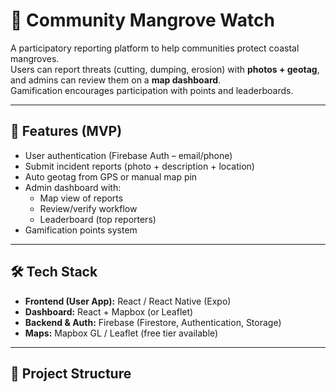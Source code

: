 # 🌱 Community Mangrove Watch

A participatory reporting platform to help communities protect coastal mangroves.  
Users can report threats (cutting, dumping, erosion) with **photos + geotag**, and admins can review them on a **map dashboard**.  
Gamification encourages participation with points and leaderboards.

---

## 🚀 Features (MVP)
- User authentication (Firebase Auth – email/phone)
- Submit incident reports (photo + description + location)
- Auto geotag from GPS or manual map pin
- Admin dashboard with:
  - Map view of reports
  - Review/verify workflow
  - Leaderboard (top reporters)
- Gamification points system

---

## 🛠 Tech Stack
- **Frontend (User App):** React / React Native (Expo)  
- **Dashboard:** React + Mapbox (or Leaflet)  
- **Backend & Auth:** Firebase (Firestore, Authentication, Storage)  
- **Maps:** Mapbox GL / Leaflet (free tier available)

---

## 📂 Project Structure
